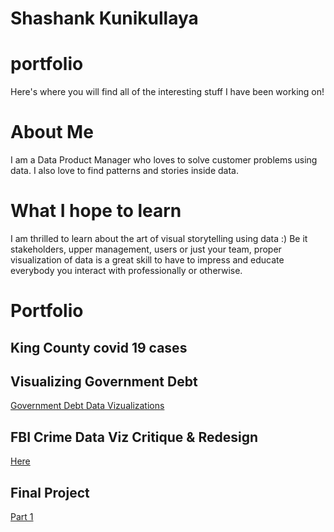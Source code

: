 # Shashank Kunikullaya

# portfolio
Here's where you will find all of the interesting stuff I have been working on!

# About Me
I am a Data Product Manager who loves to solve customer problems using data. I also love to find patterns and stories inside data. 

# What I hope to learn
I am thrilled to learn about the art of visual storytelling using data :)
Be it stakeholders, upper management, users or just your team, proper visualization of data is a great skill to have  to impress and educate everybody you interact with professionally or otherwise.

# Portfolio
## King County covid 19 cases 
<div class="flourish-embed flourish-chart" data-src="visualisation/11663029"><script src="https://public.flourish.studio/resources/embed.js"></script></div>

## Visualizing Government Debt

[Government Debt Data Vizualizations](/dataviz2.md)

## FBI Crime Data Viz Critique & Redesign

[Here](/dataviz3&4.md)

## Final Project

[Part 1](final_project_I_shashank.md)

